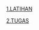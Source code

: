 [1.LATIHAN](https://github.com/Afifa9/tekn-cloud-computing/blob/ac4526fd8cba69222c98a58e685b44cd0f5bd0ae/minggu-06/latihan.md)

[2.TUGAS](https://github.com/Afifa9/tekn-cloud-computing/blob/d8565575fb3b053efe981b1bee88a14b94728835/minggu-06/Tugas.md)
